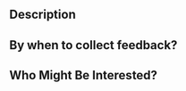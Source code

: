 ## Description
<description>

## By when to collect feedback?
<date>

## Who Might Be Interested?
<person or team>
